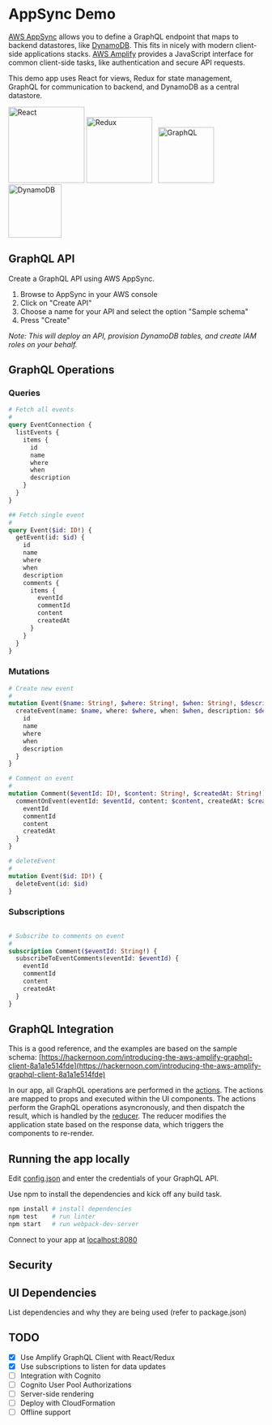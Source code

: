 # AppSync Demo

[AWS AppSync](https://aws.amazon.com/appsync/) allows you to define a GraphQL endpoint that maps to backend datastores, like [DynamoDB](https://aws.amazon.com/dynamodb/). This fits in nicely with modern client-side applications stacks. [AWS Amplify](https://aws.github.io/aws-amplify/) provides a JavaScript interface for common client-side tasks, like authentication and secure API requests.

This demo app uses React for views, Redux for state management, GraphQL for communication to backend, and DynamoDB as a central datastore.

<img src="https://cdn.worldvectorlogo.com/logos/react.svg"
     alt="React"
     width="150px" />&nbsp;<img
     src="https://cdn.worldvectorlogo.com/logos/redux.svg"
     alt="Redux"
     width="130px" />&nbsp;&nbsp;&nbsp;<img
     src="https://cdn.worldvectorlogo.com/logos/graphql.svg"
     alt="GraphQL"
     width="110px" />&nbsp;&nbsp;&nbsp;<img
     src="https://cdn.worldvectorlogo.com/logos/aws-dynamodb.svg"
     alt="DynamoDB"
     width="105px" />

## GraphQL API

Create a GraphQL API using AWS AppSync.

1. Browse to AppSync in your AWS console
2. Click on "Create API"
3. Choose a name for your API and select the option "Sample schema"
4. Press "Create"

*Note: This will deploy an API, provision DynamoDB tables, and create IAM roles on your behalf.*

## GraphQL Operations

### Queries

```graphql
# Fetch all events
#
query EventConnection {
  listEvents {
    items {
      id
      name
      where
      when
      description
    }
  }
}

## Fetch single event
#
query Event($id: ID!) {
  getEvent(id: $id) {
    id
    name
    where
    when
    description
    comments {
      items {
        eventId
        commentId
        content
        createdAt
      }
    }
  }
}
```

### Mutations

```graphql
# Create new event
#
mutation Event($name: String!, $where: String!, $when: String!, $description: String!) {
  createEvent(name: $name, where: $where, when: $when, description: $description) {
    id
    name
    where
    when
    description
  }
}

# Comment on event
#
mutation Comment($eventId: ID!, $content: String!, $createdAt: String!) {
  commentOnEvent(eventId: $eventId, content: $content, createdAt: $createdAt) {
    eventId
    commentId
    content
    createdAt
  }
}

# deleteEvent
#
mutation Event($id: ID!) {
  deleteEvent(id: $id)
}
```

### Subscriptions

```graphql

# Subscribe to comments on event
#
subscription Comment($eventId: String!) {
  subscribeToEventComments(eventId: $eventId) {
    eventId
    commentId
    content
    createdAt
  }
}
```

## GraphQL Integration

This is a good reference, and the examples are based on the sample schema:
[https://hackernoon.com/introducing-the-aws-amplify-graphql-client-8a1a1e514fde](https://hackernoon.com/introducing-the-aws-amplify-graphql-client-8a1a1e514fde)

In our app, all GraphQL operations are performed in the [actions](./app/actions.js). The actions are mapped to props and executed within the UI components. The actions perform the GraphQL operations asyncronously, and then dispatch the result, which is handled by the [reducer](./app/reducer.js). The reducer modifies the application state based on the response data, which triggers the components to re-render.

## Running the app locally

Edit [config.json](./config.json) and enter the credentials of your GraphQL API.

Use npm to install the dependencies and kick off any build task.

```bash
npm install # install dependencies
npm test    # run linter
npm start   # run webpack-dev-server
```

Connect to your app at [localhost:8080](http://localhost:8080)

## Security

## UI Dependencies

List dependencies and why they are being used (refer to package.json)

## TODO

- [x] Use Amplify GraphQL Client with React/Redux
- [x] Use subscriptions to listen for data updates
- [ ] Integration with Cognito
- [ ] Cognito User Pool Authorizations
- [ ] Server-side rendering
- [ ] Deploy with CloudFormation
- [ ] Offline support
